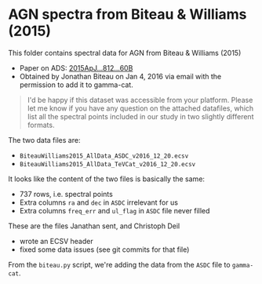 # AGN spectra from Biteau & Williams (2015)

This folder contains spectral data for AGN from Biteau & Williams (2015)

* Paper on ADS: [2015ApJ...812...60B](https://ui.adsabs.harvard.edu/?#abs/2015ApJ...812...60B)
* Obtained by Jonathan Biteau on Jan 4, 2016 via email with the permission to add it to gamma-cat.

> I'd be happy if this dataset was accessible from your platform.
> Please let me know if you have any question on the attached datafiles,
> which list all the spectral points included in our study in two slightly different formats.

The two data files are:
* `BiteauWilliams2015_AllData_ASDC_v2016_12_20.ecsv`
* `BiteauWilliams2015_AllData_TeVCat_v2016_12_20.ecsv`

It looks like the content of the two files is basically the same:
* 737 rows, i.e. spectral points
* Extra columns `ra` and `dec` in `ASDC` irrelevant for us
* Extra columns `freq_err` and `ul_flag` in `ASDC` file never filled

These are the files Janathan sent, and Christoph Deil
* wrote an ECSV header
* fixed some data issues (see git commits for that file)

From the `biteau.py` script, we're adding the data from the `ASDC` file to `gamma-cat`.
